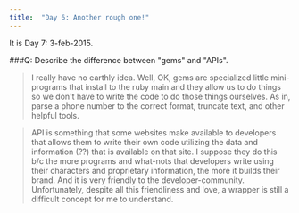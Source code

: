```yaml
---
title:  "Day 6: Another rough one!"
---
```


It is Day 7: 3-feb-2015.  


###Q: Describe the difference between "gems" and "APIs".
>I really have no earthly idea.  Well, OK, gems are specialized little mini-programs that install to the ruby main and they allow us to do things so we don't have to write the code to do those things ourselves. As in, parse a phone number to the correct format, truncate text, and other helpful tools.

>API is something that some websites make available to developers that allows them to write their own code utilizing the data and information (??) that is available on that site.  I suppose they do this b/c the more programs and what-nots that developers write using their characters and proprietary information, the more it builds their brand.  And it is very friendly to the developer-community. Unfortunately, despite all this friendliness and love, a wrapper is still a difficult concept for me to understand. 